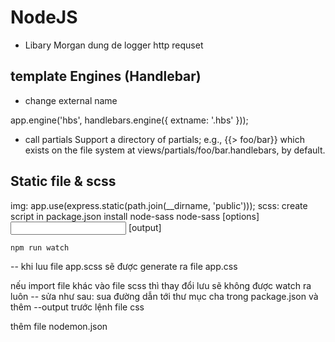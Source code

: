 # NodeJS
* Libary Morgan
dung de logger http requset


## template Engines (Handlebar)

- change external name

app.engine('hbs', handlebars.engine({
  extname: '.hbs'
}));

- call partials 
 Support a directory of partials; e.g., {{> foo/bar}} which exists on the file system at views/partials/foo/bar.handlebars, by default.


## Static file & scss
 img: app.use(express.static(path.join(__dirname, 'public')));
 scss: 
create script in package.json
    install node-sass node-sass [options] <input> [output]

    npm run watch

-- khi luu file app.scss sẽ được generate ra file app.css

nếu import file khác vào file scss thì thay đổi lưu sẽ không được watch ra luôn
  -- sửa như sau:
  sua đường dẫn tới thư mục cha trong package.json và thêm --output trước lệnh file css

  thêm file nodemon.json